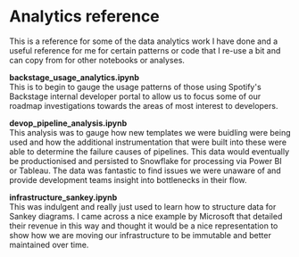 # Analytics reference

This is a reference for some of the data analytics work I have done and a useful reference for me for certain patterns or code that I re-use a bit and can copy from for other notebooks or analyses. 

**backstage_usage_analytics.ipynb**
<br>This is to begin to gauge the usage patterns of those using Spotify's Backstage internal developer portal to allow us to focus some of our roadmap investigations towards the areas of most interest to developers.

**devop_pipeline_analysis.ipynb**
<br>This analysis was to gauge how new templates we were buidling were being used and how the additional instrumentation that were built into these were able to determine the failure causes of pipelines. This data would eventually be productionised and persisted to Snowflake for processing via Power BI or Tableau. The data was fantastic to find issues we were unaware of and provide development teams insight into bottlenecks in their flow.

**infrastructure_sankey.ipynb**
<br>This was indulgent and really just used to learn how to structure data for Sankey diagrams. I came across a nice example by Microsoft that detailed their revenue in this way and thought it would be a nice representation to show how we are moving our infrastructure to be immutable and better maintained over time.

